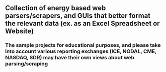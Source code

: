 ## Collection of energy based web parsers/scrapers, and GUIs that better format the relevant data (ex. as an Excel Spreadsheet or Website)
### The sample projects for educational purposes, and please take into account various reporting exchanges (ICE, NODAL, CME, NASDAQ, SDR) may have their own views about web parsing/scraping 

